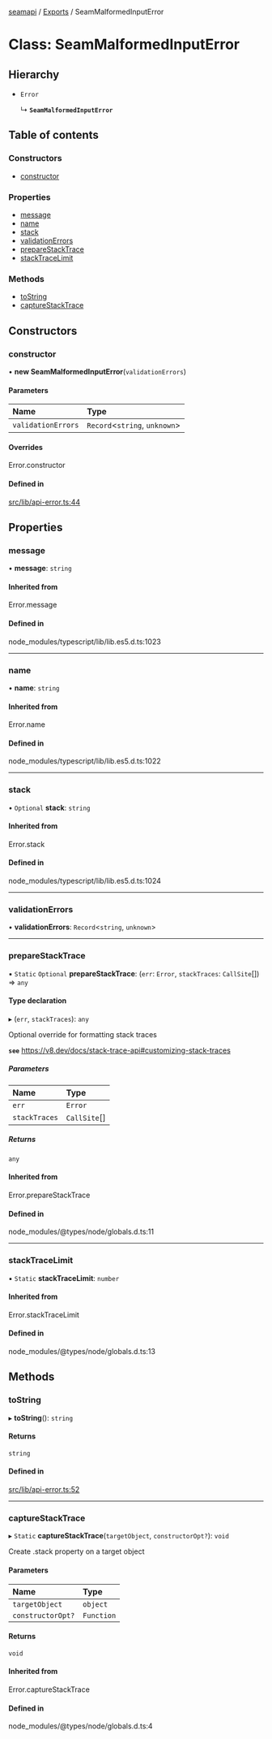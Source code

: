[seamapi](../README.md) / [Exports](../modules.md) / SeamMalformedInputError

# Class: SeamMalformedInputError

## Hierarchy

- `Error`

  ↳ **`SeamMalformedInputError`**

## Table of contents

### Constructors

- [constructor](SeamMalformedInputError.md#constructor)

### Properties

- [message](SeamMalformedInputError.md#message)
- [name](SeamMalformedInputError.md#name)
- [stack](SeamMalformedInputError.md#stack)
- [validationErrors](SeamMalformedInputError.md#validationerrors)
- [prepareStackTrace](SeamMalformedInputError.md#preparestacktrace)
- [stackTraceLimit](SeamMalformedInputError.md#stacktracelimit)

### Methods

- [toString](SeamMalformedInputError.md#tostring)
- [captureStackTrace](SeamMalformedInputError.md#capturestacktrace)

## Constructors

### constructor

• **new SeamMalformedInputError**(`validationErrors`)

#### Parameters

| Name | Type |
| :------ | :------ |
| `validationErrors` | `Record`<`string`, `unknown`\> |

#### Overrides

Error.constructor

#### Defined in

[src/lib/api-error.ts:44](https://github.com/seamapi/javascript-legacy/blob/main/src/lib/api-error.ts#L44)

## Properties

### message

• **message**: `string`

#### Inherited from

Error.message

#### Defined in

node_modules/typescript/lib/lib.es5.d.ts:1023

___

### name

• **name**: `string`

#### Inherited from

Error.name

#### Defined in

node_modules/typescript/lib/lib.es5.d.ts:1022

___

### stack

• `Optional` **stack**: `string`

#### Inherited from

Error.stack

#### Defined in

node_modules/typescript/lib/lib.es5.d.ts:1024

___

### validationErrors

• **validationErrors**: `Record`<`string`, `unknown`\>

___

### prepareStackTrace

▪ `Static` `Optional` **prepareStackTrace**: (`err`: `Error`, `stackTraces`: `CallSite`[]) => `any`

#### Type declaration

▸ (`err`, `stackTraces`): `any`

Optional override for formatting stack traces

**`see`** https://v8.dev/docs/stack-trace-api#customizing-stack-traces

##### Parameters

| Name | Type |
| :------ | :------ |
| `err` | `Error` |
| `stackTraces` | `CallSite`[] |

##### Returns

`any`

#### Inherited from

Error.prepareStackTrace

#### Defined in

node_modules/@types/node/globals.d.ts:11

___

### stackTraceLimit

▪ `Static` **stackTraceLimit**: `number`

#### Inherited from

Error.stackTraceLimit

#### Defined in

node_modules/@types/node/globals.d.ts:13

## Methods

### toString

▸ **toString**(): `string`

#### Returns

`string`

#### Defined in

[src/lib/api-error.ts:52](https://github.com/seamapi/javascript-legacy/blob/main/src/lib/api-error.ts#L52)

___

### captureStackTrace

▸ `Static` **captureStackTrace**(`targetObject`, `constructorOpt?`): `void`

Create .stack property on a target object

#### Parameters

| Name | Type |
| :------ | :------ |
| `targetObject` | `object` |
| `constructorOpt?` | `Function` |

#### Returns

`void`

#### Inherited from

Error.captureStackTrace

#### Defined in

node_modules/@types/node/globals.d.ts:4

